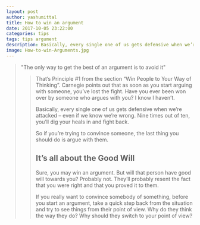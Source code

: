 ```yaml
---
layout: post
author: yashumittal
title: How to win an argument
date: 2017-10-05 23:22:00
categories: tips
tags: tips argument
description: Basically, every single one of us gets defensive when we’re attacked – even if we know we’re wrong. The only way to get the best of an argument is to avoid it.
image: How-to-win-Arguments.jpg
---
```


<blockquote>
"The only way to get the best of an argument is to avoid it"
<blockquote>

That’s Principle #1 from the section “Win People to Your Way of Thinking”. Carnegie points out that as soon as you start arguing with someone, you’ve lost the fight. Have you ever been won over by someone who argues with you? I know I haven’t.

Basically, every single one of us gets defensive when we’re attacked – even if we know we’re wrong. Nine times out of ten, you’ll dig your heals in and fight back.

So if you’re trying to convince someone, the last thing you should do is argue with them.

## It’s all about the Good Will

Sure, you may win an argument. But will that person have good will towards you? Probably not. They’ll probably resent the fact that you were right and that you proved it to them.

If you really want to convince somebody of something, before you start an argument, take a quick step back from the situation and try to see things from their point of view. Why do they think the way they do? Why should they switch to your point of view?
